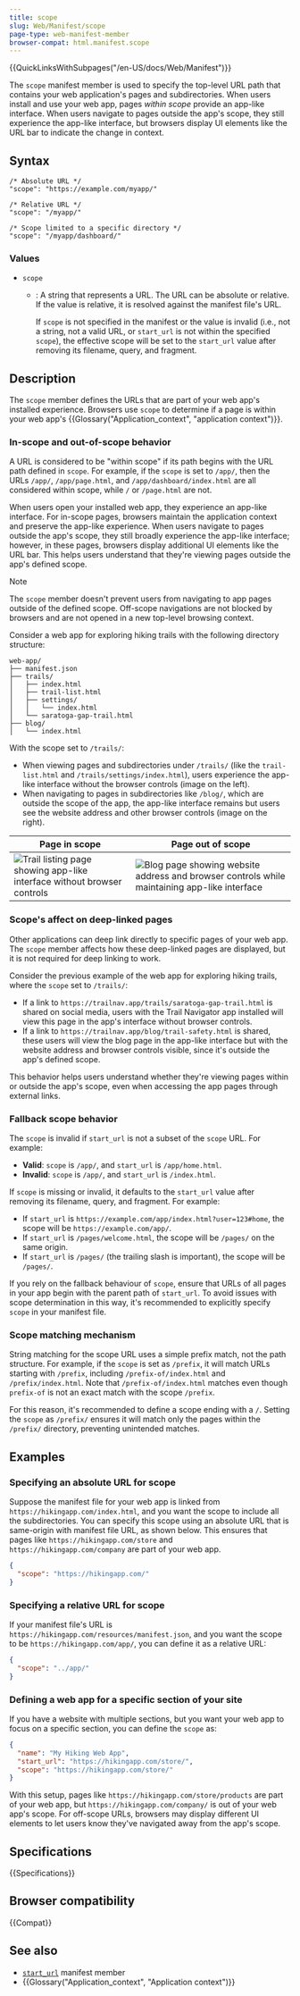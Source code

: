 ```yaml
---
title: scope
slug: Web/Manifest/scope
page-type: web-manifest-member
browser-compat: html.manifest.scope
---
```


{{QuickLinksWithSubpages("/en-US/docs/Web/Manifest")}}

The `scope` manifest member is used to specify the top-level URL path that contains your web application's pages and subdirectories.
When users install and use your web app, pages _within scope_ provide an app-like interface.
When users navigate to pages outside the app's scope, they still experience the app-like interface, but browsers display UI elements like the URL bar to indicate the change in context.

## Syntax

```json-nolint
/* Absolute URL */
"scope": "https://example.com/myapp/"

/* Relative URL */
"scope": "/myapp/"

/* Scope limited to a specific directory */
"scope": "/myapp/dashboard/"
```

### Values

- `scope`

  - : A string that represents a URL.
    The URL can be absolute or relative.
    If the value is relative, it is resolved against the manifest file's URL.

    If `scope` is not specified in the manifest or the value is invalid (i.e., not a string, not a valid URL, or `start_url` is not within the specified `scope`), the effective scope will be set to the `start_url` value after removing its filename, query, and fragment.

## Description

The `scope` member defines the URLs that are part of your web app's installed experience.
Browsers use `scope` to determine if a page is within your web app's {{Glossary("Application_context", "application context")}}.

### In-scope and out-of-scope behavior

A URL is considered to be "within scope" if its path begins with the URL path defined in `scope`.
For example, if the `scope` is set to `/app/`, then the URLs `/app/`, `/app/page.html`, and `/app/dashboard/index.html` are all considered within scope, while `/` or `/page.html` are not.

When users open your installed web app, they experience an app-like interface.
For in-scope pages, browsers maintain the application context and preserve the app-like experience.
When users navigate to pages outside the app's scope, they still broadly experience the app-like interface; however, in these pages, browsers display additional UI elements like the URL bar.
This helps users understand that they're viewing pages outside the app's defined scope.

> [!NOTE]
> The `scope` member doesn't prevent users from navigating to app pages outside of the defined scope.
> Off-scope navigations are not blocked by browsers and are not opened in a new top-level browsing context.

Consider a web app for exploring hiking trails with the following directory structure:

```plain
web-app/
├── manifest.json
├── trails/
│   ├── index.html
│   ├── trail-list.html
│   ├── settings/
│   │   └── index.html
│   └── saratoga-gap-trail.html
├── blog/
│   └── index.html
```

With the scope set to `/trails/`:

- When viewing pages and subdirectories under `/trails/` (like the `trail-list.html` and `/trails/settings/index.html`), users experience the app-like interface without the browser controls (image on the left).
- When navigating to pages in subdirectories like `/blog/`, which are outside the scope of the app, the app-like interface remains but users see the website address and other browser controls (image on the right).

| Page in scope                                                                             | Page out of scope                                                                                        |
| ----------------------------------------------------------------------------------------- | -------------------------------------------------------------------------------------------------------- |
| ![Trail listing page showing app-like interface without browser controls](trail-list.png) | ![Blog page showing website address and browser controls while maintaining app-like interface](blog.png) |

### Scope's affect on deep-linked pages

Other applications can deep link directly to specific pages of your web app.
The `scope` member affects how these deep-linked pages are displayed, but it is not required for deep linking to work.

Consider the previous example of the web app for exploring hiking trails, where the `scope` set to `/trails/`:

- If a link to `https://trailnav.app/trails/saratoga-gap-trail.html` is shared on social media, users with the Trail Navigator app installed will view this page in the app's interface without browser controls.
- If a link to `https://trailnav.app/blog/trail-safety.html` is shared, these users will view the blog page in the app-like interface but with the website address and browser controls visible, since it's outside the app's defined scope.

This behavior helps users understand whether they're viewing pages within or outside the app's scope, even when accessing the app pages through external links.

### Fallback scope behavior

The `scope` is invalid if `start_url` is not a subset of the `scope` URL. For example:

- **Valid**: `scope` is `/app/`, and `start_url` is `/app/home.html`.
- **Invalid**: `scope` is `/app/`, and `start_url` is `/index.html`.

If `scope` is missing or invalid, it defaults to the `start_url` value after removing its filename, query, and fragment. For example:

- If `start_url` is `https://example.com/app/index.html?user=123#home`, the scope will be `https://example.com/app/`.
- If `start_url` is `/pages/welcome.html`, the scope will be `/pages/` on the same origin.
- If `start_url` is `/pages/` (the trailing slash is important), the scope will be `/pages/`.

If you rely on the fallback behaviour of `scope`, ensure that URLs of all pages in your app begin with the parent path of `start_url`.
To avoid issues with scope determination in this way, it's recommended to explicitly specify `scope` in your manifest file.

### Scope matching mechanism

String matching for the scope URL uses a simple prefix match, not the path structure.
For example, if the `scope` is set as `/prefix`, it will match URLs starting with `/prefix`, including `/prefix-of/index.html` and `/prefix/index.html`. Note that `/prefix-of/index.html` matches even though `prefix-of` is not an exact match with the scope `/prefix`.

For this reason, it's recommended to define a scope ending with a `/`.
Setting the `scope` as `/prefix/` ensures it will match only the pages within the `/prefix/` directory, preventing unintended matches.

## Examples

### Specifying an absolute URL for scope

Suppose the manifest file for your web app is linked from `https://hikingapp.com/index.html`, and you want the scope to include all the subdirectories. You can specify this scope using an absolute URL that is same-origin with manifest file URL, as shown below. This ensures that pages like `https://hikingapp.com/store` and `https://hikingapp.com/company` are part of your web app.

```json
{
  "scope": "https://hikingapp.com/"
}
```

### Specifying a relative URL for scope

If your manifest file's URL is `https://hikingapp.com/resources/manifest.json`, and you want the scope to be `https://hikingapp.com/app/`, you can define it as a relative URL:

```json
{
  "scope": "../app/"
}
```

### Defining a web app for a specific section of your site

If you have a website with multiple sections, but you want your web app to focus on a specific section, you can define the `scope` as:

```json
{
  "name": "My Hiking Web App",
  "start_url": "https://hikingapp.com/store/",
  "scope": "https://hikingapp.com/store/"
}
```

With this setup, pages like `https://hikingapp.com/store/products` are part of your web app, but `https://hikingapp.com/company/` is out of your web app's scope. For off-scope URLs, browsers may display different UI elements to let users know they've navigated away from the app's scope.

## Specifications

{{Specifications}}

## Browser compatibility

{{Compat}}

## See also

- [`start_url`](/en-US/docs/Web/Manifest/start_url) manifest member
- {{Glossary("Application_context", "Application context")}}
